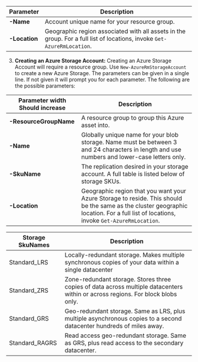 | Parameter     | Description |
|---------------|----------------------------------|
| **-Name**     | Account unique name for your resource group.    |
| **-Location** | Geographic region associated with all assets in the group. For a full list of locations, invoke `Get-AzureRmLocation`. |

3.  **Creating an Azure Storage Account:** Creating an Azure Storage Account will require a resource group. Use `New-AzureRmStorageAccount` to create a new Azure Storage. The parameters can be given in a single line. If not given it will prompt you for each parameter. The following are the possible parameters:

| Parameter width Should increase                | Description                |
|---------------------------------------|----------------------------|
| **-ResourceGroupName**   | A resource group to group this Azure asset into.    |
| **-Name**                | Globally unique name for your blob storage. Name must be between 3 and 24 characters in length and use numbers and lower-case letters only.     |
| **-SkuName**             | The replication desired in your storage account. A full table is listed below of storage SKUs. |
| **-Location**            | Geographic region that you want your Azure Storage to reside. This should be the same as the cluster geographic location. For a full list of locations, invoke `Get-AzureRmLocation`.   |

| Storage SkuNames       | Description       |
|--------------|-----------------|
| Standard_LRS          | Locally-redundant storage. Makes multiple synchronous copies of your data within a single datacenter      |
| Standard_ZRS          | Zone-redundant storage. Stores three copies of data across multiple datacenters within or across regions. For block blobs only. |
| Standard_GRS          | Geo-redundant storage. Same as LRS, plus multiple asynchronous copies to a second datacenter hundreds of miles away.   |
| Standard_RAGRS    | Read access geo-redundant storage. Same as GRS, plus read access to the secondary datacenter.  |

